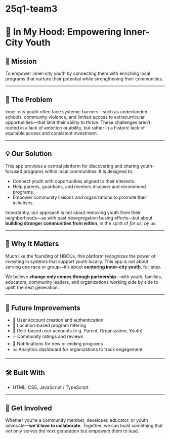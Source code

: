 # 25q1-team3
# 🌟 In My Hood: Empowering Inner-City Youth

## 🎯 Mission

To empower inner-city youth by connecting them with enriching local programs that nurture their potential while strengthening their communities.

---


## 🧩 The Problem

Inner-city youth often face systemic barriers—such as underfunded schools, community violence, and limited access to extracurricular opportunities—that limit their ability to thrive. These challenges aren’t rooted in a lack of ambition or ability, but rather in a historic lack of equitable access and consistent investment.

---

## 💡 Our Solution

This app provides a central platform for discovering and sharing youth-focused programs within local communities. It is designed to:

- Connect youth with opportunities aligned to their interests.
- Help parents, guardians, and mentors discover and recommend programs.
- Empower community liaisons and organizations to promote their initiatives.

Importantly, our approach is not about removing youth from their neighborhoods—as with past desegregation busing efforts—but about **building stronger communities from within**, in the spirit of *for us, by us*.

---

## 🤝 Why It Matters

Much like the founding of HBCUs, this platform recognizes the power of investing in systems that support youth locally. This app is not about serving one race or group—it’s about **centering inner-city youth**, full stop.

We believe **change only comes through partnership**—with youth, families, educators, community leaders, and organizations working side by side to uplift the next generation.

---

## 🚀 Future Improvements

- 🔐 User account creation and authentication
- 📍 Location-based program filtering
- 👥 Role-based user accounts (e.g. Parent, Organization, Youth)
- ⭐ Community ratings and reviews
- 🔔 Notifications for new or ending programs
- 📊 Analytics dashboard for organizations to track engagement

---

## 🛠 Built With

- HTML, CSS, JavaScript / TypeScript

---

## 🤲 Get Involved

Whether you're a community member, developer, educator, or youth advocate—**we'd love to collaborate**. Together, we can build something that not only serves the next generation but empowers them to lead.
